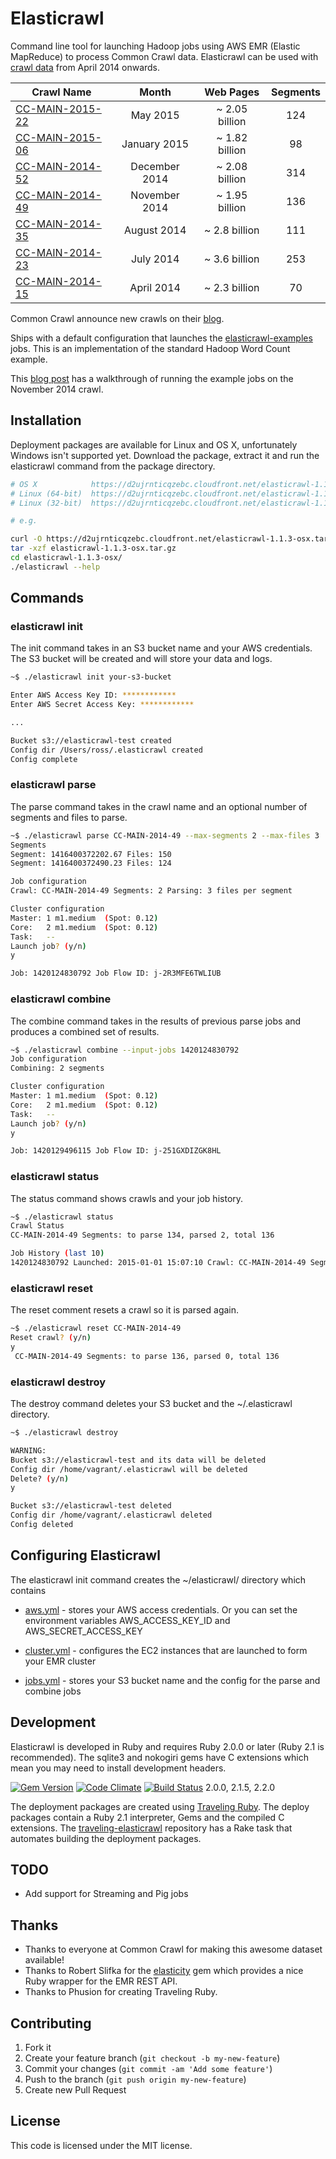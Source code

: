 # Elasticrawl

Command line tool for launching Hadoop jobs using AWS EMR (Elastic MapReduce) to process Common Crawl data.
Elasticrawl can be used with [crawl data](http://commoncrawl.org/the-data/get-started/) from April 2014 onwards.

| Crawl Name     | Month     | Web Pages  | Segments
| -------------- |:---------:|:----------:|:-------:
| [CC-MAIN-2015-22](http://blog.commoncrawl.org/2015/07/may-2015-crawl-archive-available/) | May 2015 | ~ 2.05 billion | 124
| [CC-MAIN-2015-06](http://blog.commoncrawl.org/2015/03/january-2015-crawl-archive-available/) | January 2015 | ~ 1.82 billion | 98
| [CC-MAIN-2014-52](http://blog.commoncrawl.org/2015/01/december-2014-crawl-archive-available/) | December 2014 | ~ 2.08 billion | 314
| [CC-MAIN-2014-49](http://blog.commoncrawl.org/2014/12/november-2014-crawl-archive-available/) | November 2014 | ~ 1.95 billion | 136
| [CC-MAIN-2014-35](http://blog.commoncrawl.org/2014/09/august-2014-crawl-data-available/) | August 2014 | ~ 2.8 billion | 111
| [CC-MAIN-2014-23](http://blog.commoncrawl.org/2014/08/july-2014-crawl-data-available/) | July 2014 | ~ 3.6 billion | 253
| [CC-MAIN-2014-15](http://blog.commoncrawl.org/2014/07/april-2014-crawl-data-available/) | April 2014 | ~ 2.3 billion | 70

Common Crawl announce new crawls on their [blog](http://blog.commoncrawl.org/).

Ships with a default configuration that launches the
[elasticrawl-examples](https://github.com/rossf7/elasticrawl-examples) jobs.
This is an implementation of the standard Hadoop Word Count example.

This [blog post](https://rossfairbanks.com/2015/01/03/parsing-common-crawl-using-elasticrawl.html) has a walkthrough of running the example jobs on the November 2014 crawl.

## Installation

Deployment packages are available for Linux and OS X, unfortunately Windows isn't supported yet. Download the package, extract it and run the elasticrawl command from the package directory.

```bash
# OS X            https://d2ujrnticqzebc.cloudfront.net/elasticrawl-1.1.3-osx.tar.gz
# Linux (64-bit)  https://d2ujrnticqzebc.cloudfront.net/elasticrawl-1.1.3-linux-x86_64.tar.gz
# Linux (32-bit)  https://d2ujrnticqzebc.cloudfront.net/elasticrawl-1.1.3-linux-x86.tar.gz

# e.g.

curl -O https://d2ujrnticqzebc.cloudfront.net/elasticrawl-1.1.3-osx.tar.gz
tar -xzf elasticrawl-1.1.3-osx.tar.gz
cd elasticrawl-1.1.3-osx/
./elasticrawl --help
```

## Commands

### elasticrawl init

The init command takes in an S3 bucket name and your AWS credentials. The S3 bucket will be created
and will store your data and logs.

```bash
~$ ./elasticrawl init your-s3-bucket

Enter AWS Access Key ID: ************
Enter AWS Secret Access Key: ************

...

Bucket s3://elasticrawl-test created
Config dir /Users/ross/.elasticrawl created
Config complete
```

### elasticrawl parse

The parse command takes in the crawl name and an optional number of segments and files to parse.

```bash
~$ ./elasticrawl parse CC-MAIN-2014-49 --max-segments 2 --max-files 3
Segments
Segment: 1416400372202.67 Files: 150
Segment: 1416400372490.23 Files: 124

Job configuration
Crawl: CC-MAIN-2014-49 Segments: 2 Parsing: 3 files per segment

Cluster configuration
Master: 1 m1.medium  (Spot: 0.12)
Core:   2 m1.medium  (Spot: 0.12)
Task:   --
Launch job? (y/n)
y

Job: 1420124830792 Job Flow ID: j-2R3MFE6TWLIUB
```

### elasticrawl combine

The combine command takes in the results of previous parse jobs and produces a combined set of results.

```bash
~$ ./elasticrawl combine --input-jobs 1420124830792
Job configuration
Combining: 2 segments

Cluster configuration
Master: 1 m1.medium  (Spot: 0.12)
Core:   2 m1.medium  (Spot: 0.12)
Task:   --
Launch job? (y/n)
y

Job: 1420129496115 Job Flow ID: j-251GXDIZGK8HL
```

### elasticrawl status

The status command shows crawls and your job history.

```bash
~$ ./elasticrawl status
Crawl Status
CC-MAIN-2014-49 Segments: to parse 134, parsed 2, total 136

Job History (last 10)
1420124830792 Launched: 2015-01-01 15:07:10 Crawl: CC-MAIN-2014-49 Segments: 2 Parsing: 3 files per segment
```

### elasticrawl reset

The reset comment resets a crawl so it is parsed again.

```bash
~$ ./elasticrawl reset CC-MAIN-2014-49
Reset crawl? (y/n)
y
 CC-MAIN-2014-49 Segments: to parse 136, parsed 0, total 136
```

### elasticrawl destroy

The destroy command deletes your S3 bucket and the ~/.elasticrawl directory.

```bash
~$ ./elasticrawl destroy

WARNING:
Bucket s3://elasticrawl-test and its data will be deleted
Config dir /home/vagrant/.elasticrawl will be deleted
Delete? (y/n)
y

Bucket s3://elasticrawl-test deleted
Config dir /home/vagrant/.elasticrawl deleted
Config deleted
```

## Configuring Elasticrawl

The elasticrawl init command creates the ~/elasticrawl/ directory which
contains

* [aws.yml](https://github.com/rossf7/.elasticrawl/blob/master/templates/aws.yml) -
stores your AWS access credentials. Or you can set the environment
variables AWS_ACCESS_KEY_ID and AWS_SECRET_ACCESS_KEY

* [cluster.yml](https://github.com/rossf7/elasticrawl/blob/master/templates/cluster.yml) -
configures the EC2 instances that are launched to form your EMR cluster

* [jobs.yml](https://github.com/rossf7/elasticrawl/blob/master/templates/jobs.yml) -
stores your S3 bucket name and the config for the parse and combine jobs

## Development

Elasticrawl is developed in Ruby and requires Ruby 2.0.0 or later (Ruby 2.1 is recommended). The sqlite3 and nokogiri gems have C extensions which mean you may need to install development headers.

[![Gem Version](https://badge.fury.io/rb/elasticrawl.png)](http://badge.fury.io/rb/elasticrawl)
[![Code Climate](https://codeclimate.com/github/rossf7/elasticrawl.png)](https://codeclimate.com/github/rossf7/elasticrawl)
[![Build Status](https://travis-ci.org/rossf7/elasticrawl.png?branch=master)](https://travis-ci.org/rossf7/elasticrawl) 2.0.0, 2.1.5, 2.2.0

The deployment packages are created using [Traveling Ruby](http://phusion.github.io/traveling-ruby/). The deploy packages contain a Ruby 2.1 interpreter, Gems and the compiled C extensions. The [traveling-elasticrawl](https://github.com/rossf7/traveling-elasticrawl) repository has a Rake task that automates building the deployment packages.

## TODO

* Add support for Streaming and Pig jobs

## Thanks

* Thanks to everyone at Common Crawl for making this awesome dataset available!
* Thanks to Robert Slifka for the [elasticity](https://github.com/rslifka/elasticity)
gem which provides a nice Ruby wrapper for the EMR REST API.
* Thanks to Phusion for creating Traveling Ruby.

## Contributing

1. Fork it
2. Create your feature branch (`git checkout -b my-new-feature`)
3. Commit your changes (`git commit -am 'Add some feature'`)
4. Push to the branch (`git push origin my-new-feature`)
5. Create new Pull Request

## License

This code is licensed under the MIT license.
